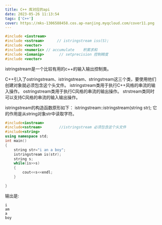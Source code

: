 ```yaml
---
title: C++ 库对应的api
date: 2023-05-26 11:13:54
tags: ['C++']
cover: https://mks-1306588458.cos.ap-nanjing.myqcloud.com/cover11.png
---
```



```CPP
#include <iostream>
#include <sstream>      // istringstream iss(S);    
#include <vector> 
#include <numeric> // accumulate    积累求和
#include <iomanip>       // setprecision 控制精度
#include <vector>
```

istringstream是一个比较有用的c++的输入输出控制类。

C++引入了ostringstream、istringstream、stringstream这三个类，要使用他们创建对象就必须包含<sstream>这个头文件。
istringstream类用于执行C++风格的串流的输入操作。
ostringstream类用于执行C风格的串流的输出操作。
strstream类同时可以支持C风格的串流的输入输出操作。


istringstream的构造函数原形如下：
istringstream::istringstream(string str);
它的作用是从string对象str中读取字符。

```CPP
#include<iostream>  
#include<sstream>        //istringstream 必须包含这个头文件
#include<string>  
using namespace std;  
int main()  
{  
    string str="i an a boy";  
    istringstream is(str);  
    string s;  
    while(is>>s)  
    {  
        cout<<s<<endl;  
    }  
      
}
```

输出是:
```
i
am
a
boy
```
